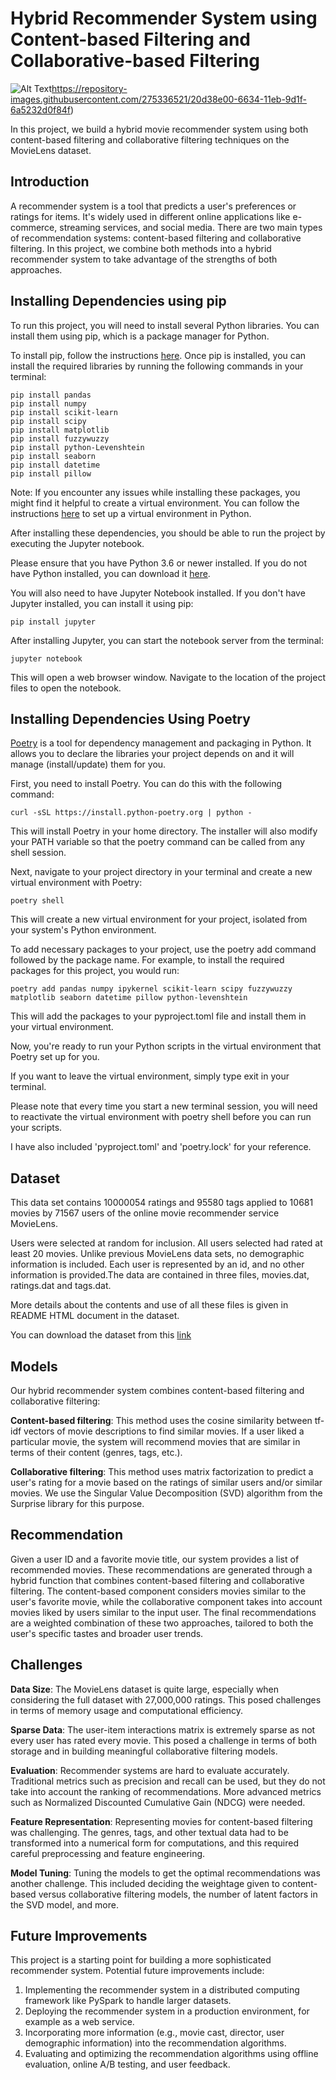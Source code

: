 # Hybrid Recommender System using Content-based Filtering and Collaborative-based Filtering
![Alt Text](https://repository-images.githubusercontent.com/275336521/20d38e00-6634-11eb-9d1f-6a5232d0f84f)https://repository-images.githubusercontent.com/275336521/20d38e00-6634-11eb-9d1f-6a5232d0f84f)

In this project, we build a hybrid movie recommender system using both content-based filtering and collaborative filtering techniques on the MovieLens dataset.

## Introduction

A recommender system is a tool that predicts a user's preferences or ratings for items. It's widely used in different online applications like e-commerce, streaming services, and social media. There are two main types of recommendation systems: content-based filtering and collaborative filtering. In this project, we combine both methods into a hybrid recommender system to take advantage of the strengths of both approaches.

## Installing Dependencies using pip

To run this project, you will need to install several Python libraries. You can install them using pip, which is a package manager for Python.

To install pip, follow the instructions [here](https://pip.pypa.io/en/stable/installation/). Once pip is installed, you can install the required libraries by running the following commands in your terminal:
```
pip install pandas
pip install numpy
pip install scikit-learn
pip install scipy
pip install matplotlib
pip install fuzzywuzzy
pip install python-Levenshtein
pip install seaborn
pip install datetime
pip install pillow
```
Note: If you encounter any issues while installing these packages, you might find it helpful to create a virtual environment. You can follow the instructions [here](https://docs.python.org/3/tutorial/venv.html) to set up a virtual environment in Python.

After installing these dependencies, you should be able to run the project by executing the Jupyter notebook.

Please ensure that you have Python 3.6 or newer installed. If you do not have Python installed, you can download it [here](https://www.python.org/downloads/).

You will also need to have Jupyter Notebook installed. If you don't have Jupyter installed, you can install it using pip:
```
pip install jupyter
```
After installing Jupyter, you can start the notebook server from the terminal:
```
jupyter notebook
```
This will open a web browser window. Navigate to the location of the project files to open the notebook.


## Installing Dependencies Using Poetry

[Poetry](https://python-poetry.org/) is a tool for dependency management and packaging in Python. It allows you to declare the libraries your project depends on and it will manage (install/update) them for you.

First, you need to install Poetry. You can do this with the following command:
```
curl -sSL https://install.python-poetry.org | python -
```
This will install Poetry in your home directory. The installer will also modify your PATH variable so that the poetry command can be called from any shell session.

Next, navigate to your project directory in your terminal and create a new virtual environment with Poetry:
```
poetry shell
```
This will create a new virtual environment for your project, isolated from your system's Python environment.

To add necessary packages to your project, use the poetry add command followed by the package name. For example, to install the required packages for this project, you would run:
```
poetry add pandas numpy ipykernel scikit-learn scipy fuzzywuzzy matplotlib seaborn datetime pillow python-levenshtein 
```
This will add the packages to your pyproject.toml file and install them in your virtual environment.

Now, you're ready to run your Python scripts in the virtual environment that Poetry set up for you.

If you want to leave the virtual environment, simply type exit in your terminal.

Please note that every time you start a new terminal session, you will need to reactivate the virtual environment with poetry shell before you can run your scripts.

I have also included 'pyproject.toml' and 'poetry.lock' for your reference.

## Dataset

This data set contains 10000054 ratings and 95580 tags applied to 10681 movies by 71567 users of the online movie recommender service MovieLens.

Users were selected at random for inclusion. All users selected had rated at least 20 movies. Unlike previous MovieLens data sets, no demographic information is included. Each user is represented by an id, and no other information is provided.The data are contained in three files, movies.dat, ratings.dat and tags.dat.

More details about the contents and use of all these files is given in README HTML document in the dataset.

You can download the dataset from this [link](http://files.grouplens.org/datasets/movielens/ml-10m.zip) 

## Models

Our hybrid recommender system combines content-based filtering and collaborative filtering:

**Content-based filtering**: This method uses the cosine similarity between tf-idf vectors of movie descriptions to find similar movies. If a user liked a particular movie, the system will recommend movies that are similar in terms of their content (genres, tags, etc.).

**Collaborative filtering**: This method uses matrix factorization to predict a user's rating for a movie based on the ratings of similar users and/or similar movies. We use the Singular Value Decomposition (SVD) algorithm from the Surprise library for this purpose.

## Recommendation

Given a user ID and a favorite movie title, our system provides a list of recommended movies. These recommendations are generated through a hybrid function that combines content-based filtering and collaborative filtering. The content-based component considers movies similar to the user's favorite movie, while the collaborative component takes into account movies liked by users similar to the input user. The final recommendations are a weighted combination of these two approaches, tailored to both the user's specific tastes and broader user trends.

## Challenges

**Data Size**: The MovieLens dataset is quite large, especially when considering the full dataset with 27,000,000 ratings. This posed challenges in terms of memory usage and computational efficiency.

**Sparse Data**: The user-item interactions matrix is extremely sparse as not every user has rated every movie. This posed a challenge in terms of both storage and in building meaningful collaborative filtering models.

**Evaluation**: Recommender systems are hard to evaluate accurately. Traditional metrics such as precision and recall can be used, but they do not take into account the ranking of recommendations. More advanced metrics such as Normalized Discounted Cumulative Gain (NDCG) were needed.

**Feature Representation**: Representing movies for content-based filtering was challenging. The genres, tags, and other textual data had to be transformed into a numerical form for computations, and this required careful preprocessing and feature engineering.

**Model Tuning**: Tuning the models to get the optimal recommendations was another challenge. This included deciding the weightage given to content-based versus collaborative filtering models, the number of latent factors in the SVD model, and more.

## Future Improvements

This project is a starting point for building a more sophisticated recommender system. Potential future improvements include:

1. Implementing the recommender system in a distributed computing framework like PySpark to handle larger datasets.
2. Deploying the recommender system in a production environment, for example as a web service.
3. Incorporating more information (e.g., movie cast, director, user demographic information) into the recommendation algorithms.
4. Evaluating and optimizing the recommendation algorithms using offline evaluation, online A/B testing, and user feedback.














